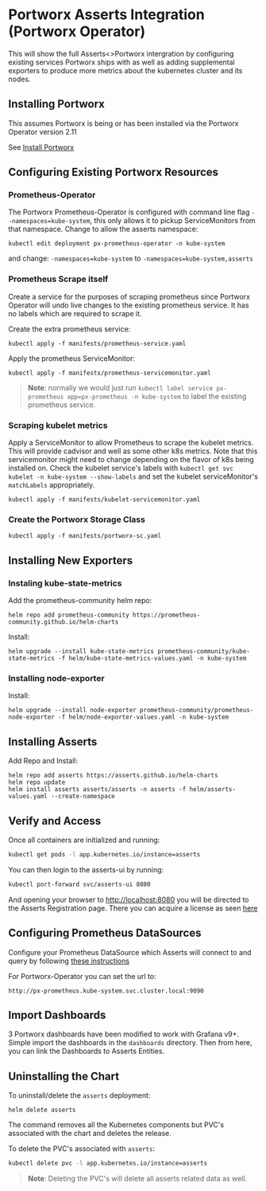 # Portworx Asserts Integration (Portworx Operator)

This will show the full Asserts<>Portworx intergration by configuring existing
services Portworx ships with as well as adding supplemental exporters to produce
more metrics about the kubernetes cluster and its nodes.


## Installing Portworx

This assumes Portworx is being or has been installed via the Portworx Operator version 2.11

See [Install Portworx](https://docs.portworx.com/install-portworx/)


## Configuring Existing Portworx Resources

### Prometheus-Operator

The Portworx Prometheus-Operator is configured with command line flag `--namespaces=kube-system`, this only allows it to pickup ServiceMonitors from that namespace. Change to allow the asserts namespace:

```
kubectl edit deployment px-prometheus-operator -n kube-system
```

and change: `-namespaces=kube-system` to `-namespaces=kube-system,asserts`

### Prometheus Scrape itself

Create a service for the purposes of scraping prometheus since Portworx Operator will undo live
changes to the existing prometheus service. It has no labels which are required to scrape it.

Create the extra prometheus service:

```
kubectl apply -f manifests/prometheus-service.yaml
```

Apply the prometheus ServiceMonitor:

```
kubectl apply -f manifests/prometheus-servicemonitor.yaml
```

> **Note**: normally we would just run `kubectl label service px-prometheus app=px-prometheus -n kube-system` to label the existing prometheus service.

### Scraping kubelet metrics

Apply a ServiceMonitor to allow Prometheus to scrape the kubelet metrics. This will provide cadvisor and well as some other k8s metrics. Note that this servicemonitor might need to change depending on the flavor of k8s being installed on. Check the kubelet service's labels with `kubectl get svc kubelet -n kube-system --show-labels` and set the kubelet serviceMonitor's `matchLabels` appropriately.

```
kubectl apply -f manifests/kubelet-servicemonitor.yaml
```

### Create the Portworx Storage Class

```
kubectl apply -f manifests/portworx-sc.yaml
```


## Installing New Exporters 

### Instaling kube-state-metrics

Add the prometheus-community helm repo:

```
helm repo add prometheus-community https://prometheus-community.github.io/helm-charts

```

Install:

```
helm upgrade --install kube-state-metrics prometheus-community/kube-state-metrics -f helm/kube-state-metrics-values.yaml -n kube-system
```

### Installing node-exporter

Install:

```
helm upgrade --install node-exporter prometheus-community/prometheus-node-exporter -f helm/node-exporter-values.yaml -n kube-system
```

## Installing Asserts

Add Repo and Install:

```
helm repo add asserts https://asserts.github.io/helm-charts
helm repo update
helm install asserts asserts/asserts -n asserts -f helm/asserts-values.yaml --create-namespace
```

## Verify and Access

Once all containers are initialized and running:

```bash
kubectl get pods -l app.kubernetes.io/instance=asserts
```

You can then login to the asserts-ui by running:

```bash
kubectl port-forward svc/asserts-ui 8080
```

And opening your browser to [http://localhost:8080](http://localhost:8080)
you will be directed to the Asserts Registration page. There you can acquire
a license as seen [here](https://docs.asserts.ai/getting-started/self-hosted/helm-chart#see-the-data)


## Configuring Prometheus DataSources

Configure your Prometheus DataSource which Asserts will connect to
and query by following [these instructions](https://docs.asserts.ai/integrations/data-source/prometheus)

For Portworx-Operator you can set the url to:

```
http://px-prometheus.kube-system.svc.cluster.local:9090
```


## Import Dashboards

3 Portworx dashboards have been modified to work with Grafana v9+. Simple import the dashboards in the `dashboards` directory. Then from here, you can link the Dashboards to Asserts Entities.


## Uninstalling the Chart

To uninstall/delete the `asserts` deployment:

```console
helm delete asserts
```

The command removes all the Kubernetes components but PVC's associated with the chart and deletes the release.

To delete the PVC's associated with `asserts`:

```bash
kubectl delete pvc -l app.kubernetes.io/instance=asserts
```

> **Note**: Deleting the PVC's will delete all asserts related data as well. 

